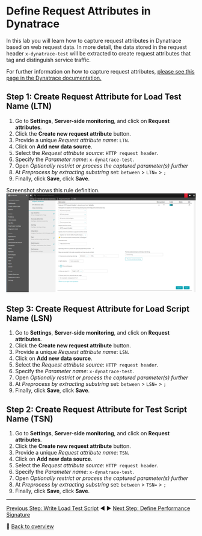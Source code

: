# Define Request Attributes in Dynatrace
In this lab you will learn how to capture request attributes in Dynatrace based on web request data. In more detail, the data stored in the request header `x-dynatrace-test` will be extracted to create request attributes that tag and distinguish service traffic. 

For further information on how to capture request attributes, [please see this page in the Dynatrace documentation.](https://www.dynatrace.com/support/help/monitor/transactions-and-services/request-attributes/how-do-i-capture-request-attributes-based-on-web-request-data/)

## Step 1: Create Request Attribute for Load Test Name (LTN)
1. Go to **Settings**, **Server-side monitoring**, and click on **Request attributes**.
1. Click the **Create new request attribute** button.
1. Provide a unique *Request attribute name*: `LTN`.
1. Click on **Add new data source**.
1. Select the *Request attribute source*: `HTTP request header`.
1. Specify the *Parameter name*: `x-dynatrace-test`.
1. Open *Optionally restrict or process the captured parameter(s) further*
1. At *Preprocess by extracting substring* set: `between` > `LTN=` > `;`
1. Finally, click **Save**, click **Save**.

Screenshot shows this rule definition.
![request-attribute](../assets/request_attribute.png)

## Step 3: Create Request Attribute for Load Script Name (LSN)
1. Go to **Settings**, **Server-side monitoring**, and click on **Request attributes**.
1. Click the **Create new request attribute** button.
1. Provide a unique *Request attribute name*: `LSN`.
1. Click on **Add new data source**.
1. Select the *Request attribute source*: `HTTP request header`.
1. Specify the *Parameter name*: `x-dynatrace-test`.
1. Open *Optionally restrict or process the captured parameter(s) further*
1. At *Preprocess by extracting substring* set: `between` > `LSN=` > `;`
1. Finally, click **Save**, click **Save**.

## Step 2: Create Request Attribute for Test Script Name (TSN)
1. Go to **Settings**, **Server-side monitoring**, and click on **Request attributes**.
1. Click the **Create new request attribute** button.
1. Provide a unique *Request attribute name*: `TSN`.
1. Click on **Add new data source**.
1. Select the *Request attribute source*: `HTTP request header`.
1. Specify the *Parameter name*: `x-dynatrace-test`.
1. Open *Optionally restrict or process the captured parameter(s) further*
1. At *Preprocess by extracting substring* set: `between` > `TSN=` > `;`
1. Finally, click **Save**, click **Save**.

---

[Previous Step: Write Load Test Script](../01_Write_Load_Test_Script) :arrow_backward: :arrow_forward: [Next Step: Define Performance Signature](../03_Define_Performance_Signature)

:arrow_up_small: [Back to overview](../)
